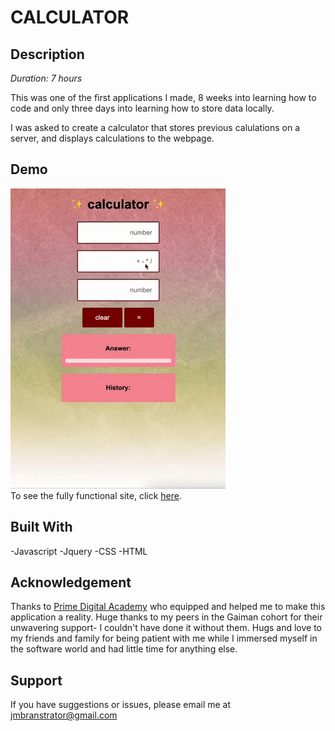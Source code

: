 # CALCULATOR

## Description

_Duration: 7 hours_

This was one of the first applications I made, 8 weeks into learning how to code and only three days into learning how to store data locally.

I was asked to create a calculator that stores previous calulations on a server, and displays calculations to the webpage.

## Demo

![Alt Text](calculator.gif)
</br>
To see the fully functional site, click [here](https://warm-castle-52041.herokuapp.com/).

## Built With

-Javascript 
-Jquery 
-CSS 
-HTML

## Acknowledgement
Thanks to [Prime Digital Academy](www.primeacademy.io) who equipped and helped me to make this application a reality. Huge thanks to my peers in the Gaiman cohort for their unwavering support- I couldn't have done it without them. Hugs and love to my friends and family for being patient with me while I immersed myself in the software world and had little time for anything else. 

## Support
If you have suggestions or issues, please email me at jmbranstrator@gmail.com
